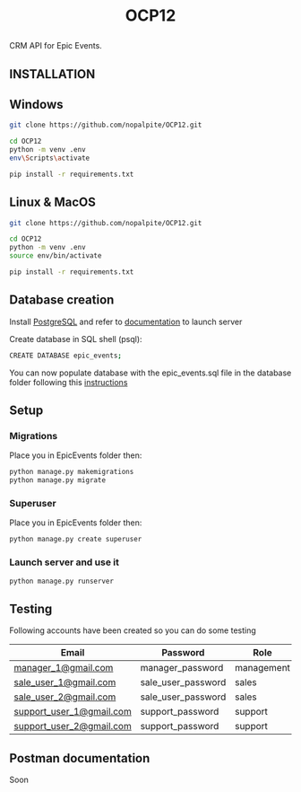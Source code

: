 
# <p align="center">OCP12</p>
  
CRM API for Epic Events.



## INSTALLATION


## Windows

```bash
git clone https://github.com/nopalpite/OCP12.git

cd OCP12 
python -m venv .env 
env\Scripts\activate

pip install -r requirements.txt
```

## Linux  & MacOS

```bash
git clone https://github.com/nopalpite/OCP12.git

cd OCP12 
python -m venv .env 
source env/bin/activate

pip install -r requirements.txt
```
        
## Database creation


Install [PostgreSQL](https://www.postgresql.org/download/) and refer to [documentation](https://www.postgresql.org) to launch server

Create database in SQL shell (psql): 
```bash 
CREATE DATABASE epic_events;
```
You can now populate database with the epic_events.sql file in the database folder following this [instructions](https://www.pgadmin.org/docs/pgadmin4/development/restore_dialog.html)

## Setup 

### Migrations

Place you in EpicEvents folder then:

```bash
python manage.py makemigrations
python manage.py migrate
```

### Superuser

Place you in EpicEvents folder then:

```bash
python manage.py create superuser
```

### Launch server and use it

```bash
python manage.py runserver
```
## Testing

Following accounts have been created so you can do some  testing

| Email | Password| Role|
| -------- | ------------- | -------|
| manager_1@gmail.com    | manager_password  | management  |
| sale_user_1@gmail.com    | sale_user_password  | sales  |
| sale_user_2@gmail.com    | sale_user_password  | sales  |
| support_user_1@gmail.com    | support_password  | support  |
| support_user_2@gmail.com    | support_password  | support  |


## Postman documentation

Soon